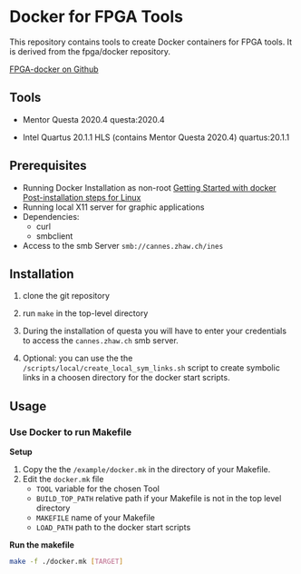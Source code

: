 # Docker for FPGA Tools

This repository contains tools to create Docker containers for FPGA tools. It is derived from the fpga/docker repository.

[FPGA-docker on Github](https://github.com/halfmanhalftaco/fpga-docker)



## Tools

- Mentor Questa 2020.4
  questa:2020.4

- Intel Quartus 20.1.1 HLS (contains Mentor Questa 2020.4)
  quartus:20.1.1

## Prerequisites

- Running Docker Installation as non-root
    [Getting Started with docker](https://docs.docker.com/engine/install/)
    [Post-installation steps for Linux](https://docs.docker.com/engine/install/linux-postinstall/)
- Running local X11 server for graphic applications
- Dependencies:
    - curl
    - smbclient
- Access to the smb Server `smb://cannes.zhaw.ch/ines`


## Installation

1. clone the git repository

2. run `make` in the top-level directory

3. During the installation of questa you will have to enter your credentials to access the `cannes.zhaw.ch` smb server.

4.	Optional: you can use the the `/scripts/local/create_local_sym_links.sh` script to create symbolic links in a choosen directory for the docker start scripts.

## Usage
### Use Docker to run Makefile

**Setup**

1. Copy the the `/example/docker.mk` in the directory of your Makefile.
2. Edit the `docker.mk` file
   - `TOOL` variable for the chosen Tool
   - `BUILD_TOP_PATH` relative path if your Makefile is not in the top level directory
   - `MAKEFILE` name of your Makefile
   - `LOAD_PATH` path to the docker start scripts



**Run the makefile**

```bash
make -f ./docker.mk [TARGET]
```

